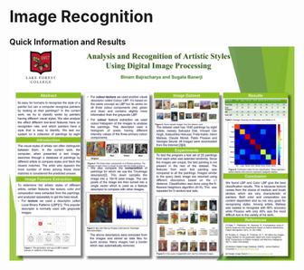 # Image Recognition
**Quick Information and Results**
![Poster](https://github.com/BinamB/Image-Recognition/blob/master/results/Poster.jpg)
